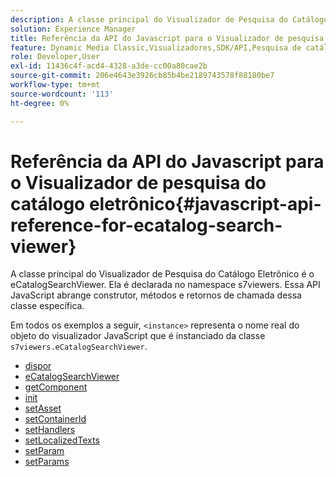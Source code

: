 ```yaml
---
description: A classe principal do Visualizador de Pesquisa do Catálogo Eletrônico é o eCatalogSearchViewer. Ela é declarada no namespace s7viewers. Essa API JavaScript abrange construtor, métodos e retornos de chamada dessa classe específica.
solution: Experience Manager
title: Referência da API do Javascript para o Visualizador de pesquisa do catálogo eletrônico
feature: Dynamic Media Classic,Visualizadores,SDK/API,Pesquisa de catálogo eletrônico
role: Developer,User
exl-id: 11436c4f-acd4-4328-a3de-cc00a80cae2b
source-git-commit: 206e4643e3926cb85b4be2189743578f88180be7
workflow-type: tm+mt
source-wordcount: '113'
ht-degree: 0%

---
```


# Referência da API do Javascript para o Visualizador de pesquisa do catálogo eletrônico{#javascript-api-reference-for-ecatalog-search-viewer}

A classe principal do Visualizador de Pesquisa do Catálogo Eletrônico é o eCatalogSearchViewer. Ela é declarada no namespace s7viewers. Essa API JavaScript abrange construtor, métodos e retornos de chamada dessa classe específica.

Em todos os exemplos a seguir, `<instance>` representa o nome real do objeto do visualizador JavaScript que é instanciado da classe `s7viewers.eCatalogSearchViewer`.

* [dispor](r-html5-ecatsearch-javascriptapiref-dispose.md)
* [eCatalogSearchViewer](r-html5-ecatsearch-javascriptapiref-ecatalogsearchviewer.md)
* [getComponent](r-html5-ecatsearch-javascriptapiref-getcomponent.md)
* [init](r-html5-ecatsearch-javascriptapiref-init.md)
* [setAsset](r-html5-ecatsearch-javascriptapiref-setasset.md)
* [setContainerId](r-html5-ecatsearch-javascriptapiref-setcontainerid.md)
* [setHandlers](r-html5-ecatsearch-javascriptapiref-sethandlers.md)
* [setLocalizedTexts](r-html5-ecatsearch-javascriptapiref-setlocalizedtexts.md)
* [setParam](r-html5-ecatsearch-javascriptapiref-setparam.md)
* [setParams](r-html5-ecatsearch-javascriptapiref-setparams.md)
